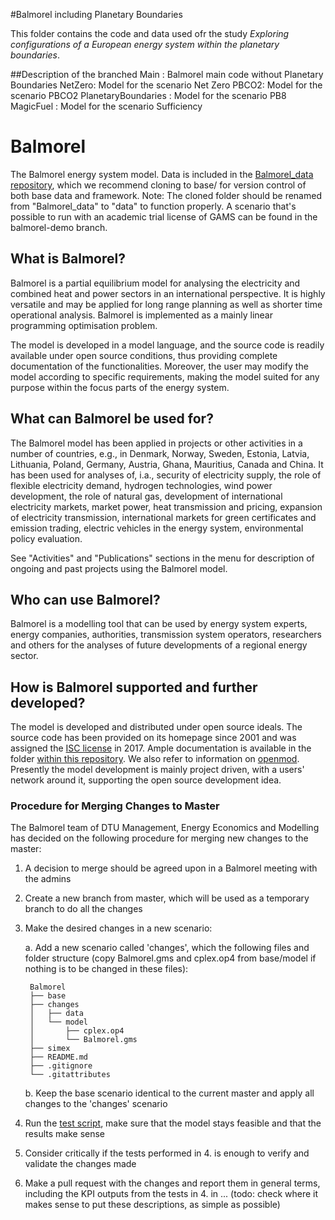 #Balmorel including Planetary Boundaries

This folder contains the code and data used ofr the study _Exploring configurations of a European energy system within the planetary boundaries_. 

##Description of the branched
Main : Balmorel main code without Planetary Boundaries
NetZero:  Model for the scenario Net Zero
PBCO2:  Model for the scenario PBCO2
PlanetaryBoundaries :  Model for the scenario PB8
MagicFuel : Model for the scenario Sufficiency



# Balmorel

The Balmorel energy system model. Data is included in the [Balmorel_data repository](https://github.com/balmorelcommunity/Balmorel_data), which we recommend cloning to base/ for version control of both base data and framework. Note: The cloned folder should be renamed from "Balmorel_data" to "data" to function properly.
A scenario that's possible to run with an academic trial license of GAMS can be found in the balmorel-demo branch.

## What is Balmorel?

Balmorel is a partial equilibrium model for analysing the electricity and combined heat and power sectors in an international perspective. It is highly versatile and may be applied for long range planning as well as shorter time operational analysis. Balmorel is implemented as a mainly linear programming optimisation problem.

The model is developed in a model language, and the source code is readily available under open source conditions, thus providing complete documentation of the functionalities. Moreover, the user may modify the model according to specific requirements, making the model suited for any purpose within the focus parts of the energy system.

## What can Balmorel be used for?

The Balmorel model has been applied in projects or other activities in a number of countries, e.g., in  Denmark, Norway, Sweden, Estonia, Latvia, Lithuania, Poland, Germany, Austria, Ghana, Mauritius, Canada and China. It has been used for analyses of, i.a., security of electricity supply, the role of flexible electricity demand, hydrogen technologies, wind power development, the role of natural gas, development of international electricity markets, market power, heat transmission and pricing, expansion of electricity transmission, international markets for green certificates and emission trading, electric vehicles in the energy system, environmental policy evaluation.

See "Activities" and "Publications" sections in the menu for description of ongoing and past projects using the Balmorel model.

## Who can use Balmorel?

Balmorel is a modelling tool that can be used by energy system experts, energy companies, authorities, transmission system operators, researchers and others for the analyses of future developments of a regional energy sector.

## How is Balmorel supported and further developed?

The model is developed and distributed under open source ideals. The source code has been provided on its homepage since 2001 and was assigned the [ISC license](https://opensource.org/licenses/ISC) in 2017. Ample documentation is available in the folder [within this repository](base/documentation). We also refer to information on [openmod](https://wiki.openmod-initiative.org/wiki/Balmorel). Presently the model development is mainly project driven, with a users' network around it, supporting the open source development idea.

### Procedure for Merging Changes to Master

The Balmorel team of DTU Management, Energy Economics and Modelling has decided on the following procedure for merging new changes to the master:
1. A decision to merge should be agreed upon in a Balmorel meeting with the admins
2. Create a new branch from master, which will be used as a temporary branch to do all the changes
3. Make the desired changes in a new scenario:
    
    a. Add a new scenario called 'changes', which the following files and folder structure (copy Balmorel.gms and cplex.op4 from base/model if nothing is to be changed in these files):
        
        Balmorel
        ├── base
        ├── changes
        │   ├── data
        │   └── model
        │       ├── cplex.op4
        │       └── Balmorel.gms 
        ├── simex
        ├── README.md
        ├── .gitignore
        └── .gitattributes

    b. Keep the base scenario identical to the current master and apply all changes to the 'changes' scenario
   
4. Run the [test script](base/auxils/master_merge_tests/merge_tests.ipynb), make sure that the model stays feasible and that the results make sense
5. Consider critically if the tests performed in 4. is enough to verify and validate the changes made
6. Make a pull request with the changes and report them in general terms, including the KPI outputs from the tests in 4. in ... (todo: check where it makes sense to put these descriptions, as simple as possible)


